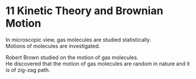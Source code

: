 # 11 Kinetic Theory and Brownian Motion

In microscopic view, gas molecules are studied statistically.   
Motions of molecules are investigated.

Robert Brown studied on the motion of gas molecules.  
He discovered that the motion of gas molecules are random in nature and it is of zig-zag path.

